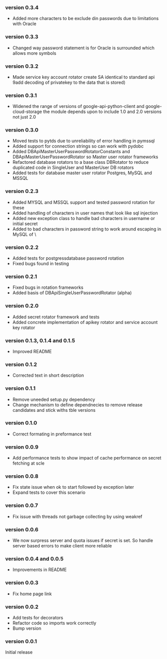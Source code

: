 ### version 0.3.4
* Added more characters to be exclude din passwords due to limitations with Oracle
### version 0.3.3
* Changed way password statement is for Oracle is surrounded which allows more symbols
### version 0.3.2
* Made service key account rotator create SA identical to standard api 9add decoding of privatekey to the data that is stored)
### version 0.3.1
* Widened the range of versions of google-api-python-client and google-cloud-storage the module depends upon to include 1.0 and 2.0 versions not just 2.0
### version 0.3.0
* Moved tests to pytds due to unreliability of error handling in pymssql
* Added support for connection strings so can work with pydobc
* Added DBApiMasterUserPasswordRotatorConstants and DBApiMasterUserPasswordRotator so Master user rotator frameworks
* Refactored database rotators to a base class DBRotator to reduce duplicated code in SingleUser and MasterUser DB rotators
* Added tests for database master user rotator Postgres, MySQL and MSSQL
### version 0.2.3
* Added MYSQL and MSSQL support and tested password rotation for these 
* Added handling of characters in user names that look like sql injection
* Added new exception class to handle bad characters in username or initial secret
* Added to bad characters in password string to work around escaping in MySQL of \
### version 0.2.2
* Added tests for postgressdatabase password rotation
* Fixed bugs found in testing
### version 0.2.1
* Fixed bugs in rotation frameworks
* Added basis of DBApiSingleUserPasswordRotator (alpha)
### version 0.2.0
* Added secret rotator framework and tests
* Added concrete implementation of apikey rotator and service account key rotator
### version 0.1.3, 0.1.4 and 0.1.5
* Improved README
### version 0.1.2
* Corrected text in short description
### version 0.1.1
* Remove uneeded setup.py dependency
* Change mechanism to define dependnecies to remove release candidates and stick withs tble versions
### version 0.1.0
* Correct formating in preformance test
### version 0.0.9
* Add performance tests to show impact of cache performance on secret fetching at scle
### version 0.0.8
* Fix state issue when ok to start followed by exception later
* Expand tests to cover this scenario
### version 0.0.7
* Fix issue with threads not garbage collecting by using weakref
### version 0.0.6
* We now surpress server and quota issues if secret is set. So handle server based errors to make client more reliable
### version 0.0.4 and 0.0.5
* Improvements in README
### version 0.0.3
* Fix home page link
### version 0.0.2
* Add tests for decorators
* Refactor code so imports work correctly
* Bump version
### version 0.0.1
Initial release